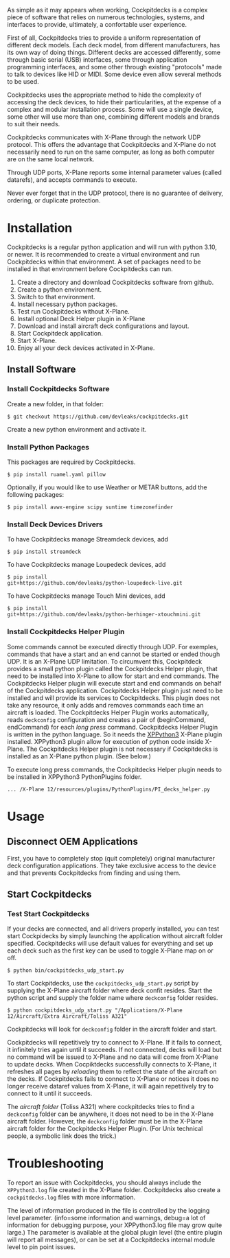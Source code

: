 As simple as it may appears when working, Cockpitdecks is a complex piece of software that relies on numerous technologies, systems, and interfaces to provide, ultimately, a confortable user experience.

First of all, Cockpitdecks tries to provide a uniform representation of different deck models. Each deck model, from different manufacturers, has its own way of doing things. Different decks are accessed differently, some through basic serial (USB) interfaces, some through application programming interfaces, and some other through existing "protocols" made to talk to devices like HID or MIDI. Some device even allow several methods to be used.

Cockpitdecks uses the appropriate method to hide the complexity of accessing the deck devices, to hide their particularities, at the expense of a complex and modular installation process. Some will use a single device, some other will use more than one, combining different models and brands to suit their needs.

Cockpitdecks communicates with X-Plane through the network UDP protocol. This offers the advantage that Cockpitdecks and X-Plane do not necessarily need to run on the same computer, as long as both computer are on the same local network.

Through UDP ports, X-Plane reports some internal parameter values (called datarefs), and accepts commands to execute.

Never ever forget that in the UDP protocol, there is no guarantee of delivery, ordering, or duplicate protection.
# Installation

Cockpitdecks is a regular python application and will run with python 3.10, or newer.
It is recommended to create a virtual environment and run Cockpitdecks within that environment. A set of packages need to be installed in that environment before Cockpitdecks can run.

1. Create a directory and download Cockpitdecks software from github.
4. Create a python environment.
2. Switch to that environment.
3. Install necessary python packages.
4. Test run Cockpitdecks without X-Plane.
5. Install optional Deck Helper plugin in X-Plane
6. Download and install aircraft deck configurations and layout.
7. Start Cockpitdeck application.
8. Start X-Plane.
9. Enjoy all your deck devices activated in X-Plane.

## Install Software

### Install Cockpitdecks Software

Create a new folder, in that folder:

```shell
$ git checkout https://github.com/devleaks/cockpitdecks.git
```

Create a new python environment and activate it.

### Install Python Packages

This packages are required by Cockpitdecks.

```shell
$ pip install ruamel.yaml pillow
```

Optionally, if you would like to use Weather or METAR buttons, add the following packages:

```
$ pip install avwx-engine scipy suntime timezonefinder
```

### Install Deck Devices Drivers

To have Cockpitdecks manage Streamdeck devices, add
```shell
$ pip install streamdeck
```

To have Cockpitdecks manage Loupedeck devices, add
```shell
$ pip install
git+https://github.com/devleaks/python-loupedeck-live.git
```

To have Cockpitdecks manage Touch Mini devices, add
```shell
$ pip install
git+https://github.com/devleaks/python-berhinger-xtouchmini.git
```

### Install Cockpitdecks Helper Plugin

Some commands cannot be executed directly through UDP. For exemples, commands that have a start and an end cannot be started or ended though UDP. It is an X-Plane UDP limitation.
To circumvent this, Cockpitdeck provides a small python plugin called the Cockpitdecks Helper plugin, that need to be installed into X-Plane to allow for start and end commands. The Cockpitdecks Helper plugin will execute start and end commands on behalf of the Cockpitdecks application. Cockpitdecks Helper plugin just need to be installed and will provide its services to Cockpitdecks. This plugin does not take any resource, it only adds and removes commands each time an aircraft is loaded.
The Cockpitdecks Helper Plugin works automatically, reads `deckconfig` configuration and creates a pair of (beginCommand, endCommand) for each *long press* command.
Cockpitdecks Helper Plugin is written in the python language. So it needs the [XPPython3](https://xppython3.readthedocs.io/) X-Plane plugin installed. XPPython3 plugin allow for execution of python code inside X-Plane.
The Cockpitdecks Helper plugin is not necessary if Cockpitdecks is installed as an X-Plane python plugin. (See below.)

To execute long press commands, the Cockpitdecks Helper plugin needs to be installed in XPPython3 PythonPlugins folder.

```shell
... /X-Plane 12/resources/plugins/PythonPlugins/PI_decks_helper.py
```

# Usage

## Disconnect OEM Applications

First, you have to completely stop (quit completely) original manufacturer deck configuration applications. They take exclusive access to the device and that prevents Cockpitdecks from finding and using them.

## Start Cockpitdecks

### Test Start Cockpitdecks

If your decks are connected, and all drivers properly installed, you can test start Cockpidecks by simply launching the application without aircraft folder specified. Cockpitdecks will use default values for everything and set up each deck such as the first key can be used to toggle X-Plane map on or off.

```shell
$ python bin/cockpitdecks_udp_start.py
```


To start Cockpitdecks, use the `cockpitdecks_udp_start.py` script by supplying the X-Plane aircraft folder where deck confit resides. Start the python script and supply the folder name where `deckconfig` folder resides.

```shell
$ python cockpitdecks_udp_start.py "/Applications/X-Plane 12/Aircraft/Extra Aircraft/Toliss A321"
```

Cockpitdecks will look for `deckconfig` folder in the aircraft folder and start.

Cockpitdecks will repetitively try to connect to X-Plane. If it fails to connect, it infinitely tries again until it succeeds. If not connected, decks will load but no command will be issued to X-Plane and no data will come from X-Plane to update decks.
When Cocpiktdecks successfully connects to X-Plane, it refreshes all pages by *reloading* them to reflect the state of the aircraft on the decks.
If Cockpitdecks fails to connect to X-Plane or notices it does no longer receive dataref values from X-Plane, it will again repetitively try to connect to it until it succeeds.

The *aircraft folder* (Toliss A321) where cockpitdecks tries to find a `deckconfig` folder can be anywhere, it does not need to be in the X-Plane aircraft folder. However, the `deckconfig` folder must be in the X-Plane aircraft folder for the Cockpitdecks Helper Plugin. (For Unix technical people, a symbolic link does the trick.)

# Troubleshooting

To report an issue with Cockpitdecks, you should always include the `XPPython3.log` file created in the X-Plane folder. Cockpitdecks also create a `cockpitdecks.log` files with more information.

The level of information produced in the file is controlled by the logging level parameter. (info=some information and warnings, debug=a lot of information for debugging purpose, your XPPython3.log file may grow quite large.) The parameter is available at the global plugin level (the entire plugin will report all messages), or can be set at a Cockpitdecks internal module level to pin point issues.